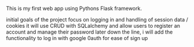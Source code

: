 This is my first web app using Pythons Flask framework.

initial goals of the project focus on logging in and handling of session data / cookies 
    it will use CRUD with SQLalchemy and allow users to register an account and manage their password
    later down the line, i will add the functionality to log in with google 0auth for ease of sign up


